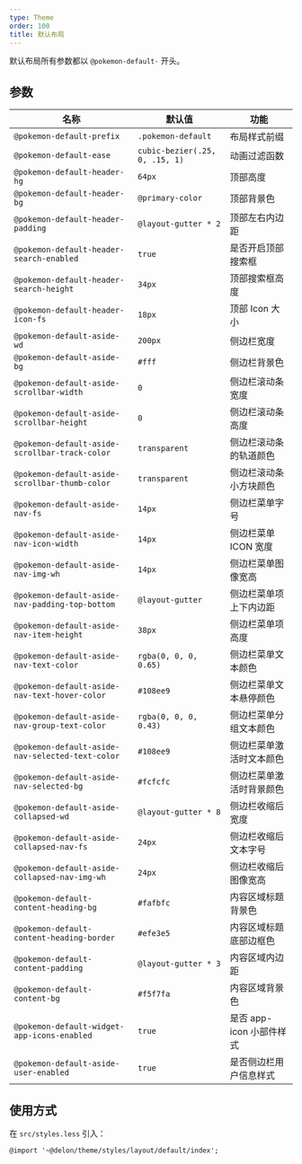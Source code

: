 ```yaml
---
type: Theme
order: 100
title: 默认布局
---
```


默认布局所有参数都以 `@pokemon-default-` 开头。

## 参数

| 名称                                           | 默认值                         | 功能                     |
|------------------------------------------------|--------------------------------|------------------------|
| `@pokemon-default-prefix`                        | `.pokemon-default`               | 布局样式前缀             |
| `@pokemon-default-ease`                          | `cubic-bezier(.25, 0, .15, 1)` | 动画过滤函数             |
| `@pokemon-default-header-hg`                     | `64px`                         | 顶部高度                 |
| `@pokemon-default-header-bg`                     | `@primary-color`               | 顶部背景色               |
| `@pokemon-default-header-padding`                | `@layout-gutter * 2`           | 顶部左右内边距           |
| `@pokemon-default-header-search-enabled`         | `true`                         | 是否开启顶部搜索框       |
| `@pokemon-default-header-search-height`          | `34px`                         | 顶部搜索框高度           |
| `@pokemon-default-header-icon-fs`                | `18px`                         | 顶部 Icon 大小           |
| `@pokemon-default-aside-wd`                      | `200px`                        | 侧边栏宽度               |
| `@pokemon-default-aside-bg`                      | `#fff`                         | 侧边栏背景色             |
| `@pokemon-default-aside-scrollbar-width`         | `0`                            | 侧边栏滚动条宽度         |
| `@pokemon-default-aside-scrollbar-height`        | `0`                            | 侧边栏滚动条高度         |
| `@pokemon-default-aside-scrollbar-track-color`   | `transparent`                  | 侧边栏滚动条的轨道颜色   |
| `@pokemon-default-aside-scrollbar-thumb-color`   | `transparent`                  | 侧边栏滚动条小方块颜色   |
| `@pokemon-default-aside-nav-fs`                  | `14px`                         | 侧边栏菜单字号           |
| `@pokemon-default-aside-nav-icon-width`          | `14px`                         | 侧边栏菜单 ICON 宽度     |
| `@pokemon-default-aside-nav-img-wh`              | `14px`                         | 侧边栏菜单图像宽高       |
| `@pokemon-default-aside-nav-padding-top-bottom`  | `@layout-gutter`               | 侧边栏菜单项上下内边距   |
| `@pokemon-default-aside-nav-item-height`         | `38px`                         | 侧边栏菜单项高度         |
| `@pokemon-default-aside-nav-text-color`          | `rgba(0, 0, 0, 0.65)`          | 侧边栏菜单文本颜色       |
| `@pokemon-default-aside-nav-text-hover-color`    | `#108ee9`                      | 侧边栏菜单文本悬停颜色   |
| `@pokemon-default-aside-nav-group-text-color`    | `rgba(0, 0, 0, 0.43)`          | 侧边栏菜单分组文本颜色   |
| `@pokemon-default-aside-nav-selected-text-color` | `#108ee9`                      | 侧边栏菜单激活时文本颜色 |
| `@pokemon-default-aside-nav-selected-bg`         | `#fcfcfc`                      | 侧边栏菜单激活时背景颜色 |
| `@pokemon-default-aside-collapsed-wd`            | `@layout-gutter * 8`           | 侧边栏收缩后宽度         |
| `@pokemon-default-aside-collapsed-nav-fs`        | `24px`                         | 侧边栏收缩后文本字号     |
| `@pokemon-default-aside-collapsed-nav-img-wh`    | `24px`                         | 侧边栏收缩后图像宽高     |
| `@pokemon-default-content-heading-bg`            | `#fafbfc`                      | 内容区域标题背景色       |
| `@pokemon-default-content-heading-border`        | `#efe3e5`                      | 内容区域标题底部边框色   |
| `@pokemon-default-content-padding`               | `@layout-gutter * 3`           | 内容区域内边距           |
| `@pokemon-default-content-bg`                    | `#f5f7fa`                      | 内容区域背景色           |
| `@pokemon-default-widget-app-icons-enabled`      | `true`                         | 是否 app-icon 小部件样式  |
| `@pokemon-default-aside-user-enabled`            | `true`                         | 是否侧边栏用户信息样式  |

## 使用方式

在 `src/styles.less` 引入：

```less
@import '~@delon/theme/styles/layout/default/index';
```
